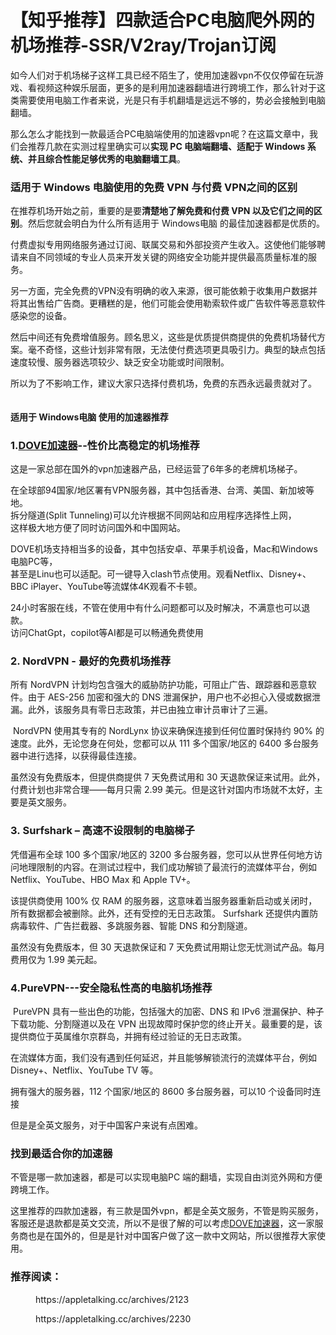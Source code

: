 # 【知乎推荐】四款适合PC电脑爬外网的机场推荐-SSR/V2ray/Trojan订阅

<!-- wp:paragraph -->
<p>如今人们对于机场梯子这样工具已经不陌生了，使用加速器vpn不仅仅停留在玩游戏、看视频这种娱乐层面，更多的是利用加速器翻墙进行跨境工作，那么针对于这类需要使用电脑工作者来说，光是只有手机翻墙是远远不够的，势必会接触到电脑翻墙。</p>
<!-- /wp:paragraph -->

<!-- wp:paragraph -->
<p>那么怎么才能找到一款最适合PC电脑端使用的加速器vpn呢？在这篇文章中，我们会推荐几款在实测过程里确实可以<strong>实现 PC 电脑端翻墙、适配于 Windows 系统、并且综合性能足够优秀的电脑翻墙工具</strong>。</p>
<!-- /wp:paragraph -->

<!-- wp:heading {"level":3} -->
<h3 class="wp-block-heading">适用于 Windows 电脑使用的免费 VPN 与付费 VPN之间的区别</h3>
<!-- /wp:heading -->

<!-- wp:paragraph -->
<p>在推荐机场开始之前，重要的是要<strong>清楚地了解免费和付费 VPN 以及它们之间的区别</strong>。然后您就会明白为什么所有适用于 Windows电脑 的最佳加速器都是优质的。</p>
<!-- /wp:paragraph -->

<!-- wp:paragraph -->
<p>付费虚拟专用网络服务通过订阅、联属交易和外部投资产生收入。这使他们能够聘请来自不同领域的专业人员来开发关键的网络安全功能并提供最高质量标准的服务。</p>
<!-- /wp:paragraph -->

<!-- wp:paragraph -->
<p>另一方面，完全免费的VPN没有明确的收入来源，很可能依赖于收集用户数据并将其出售给广告商。更糟糕的是，他们可能会使用勒索软件或广告软件等恶意软件感染您的设备。</p>
<!-- /wp:paragraph -->

<!-- wp:paragraph -->
<p>然后中间还有免费增值服务。顾名思义，这些是优质提供商提供的免费机场替代方案。毫不奇怪，这些计划非常有限，无法使付费选项更具吸引力。典型的缺点包括速度较慢、服务器选项较少、缺乏安全功能或时间限制。</p>
<!-- /wp:paragraph -->

<!-- wp:paragraph -->
<p>所以为了不影响工作，建议大家只选择付费机场，免费的东西永远最贵就对了。</p>
<!-- /wp:paragraph -->

<!-- wp:image {"id":2247,"sizeSlug":"full","linkDestination":"none"} -->
<figure class="wp-block-image size-full"><img src="https://appletalking.cc/wp-content/uploads/2024/10/梯子VPN官网-1.png" alt="" class="wp-image-2247"/></figure>
<!-- /wp:image -->

<!-- wp:heading {"level":4} -->
<h4 class="wp-block-heading">适用于 Windows电脑 使用的加速器推荐</h4>
<!-- /wp:heading -->

<!-- wp:heading {"level":3} -->
<h3 class="wp-block-heading">1.<a href="https://dove8.cc/a.php?alavBTtF8UB" title="">DOVE加速器</a>--性价比高稳定的机场推荐</h3>
<!-- /wp:heading -->

<!-- wp:paragraph -->
<p>这是一家总部在国外的vpn加速器产品，已经运营了6年多的老牌机场梯子。</p>
<!-- /wp:paragraph -->

<!-- wp:paragraph -->
<p>在全球部94国家/地区署有VPN服务器，其中包括香港、台湾、美国、新加坡等地。<br>拆分隧道(Split Tunneling)可以允许根据不同网站和应用程序选择性上网，<br>这样极大地方便了同时访问国外和中国网站。</p>
<!-- /wp:paragraph -->

<!-- wp:paragraph -->
<p>DOVE机场支持相当多的设备，其中包括安卓、苹果手机设备，Mac和Windows电脑PC等，<br>甚至是Linu也可以适配。可一键导入clash节点使用。观看Netflix、Disney+、<br>BBC iPlayer、YouTube等流媒体4K观看不卡顿。</p>
<!-- /wp:paragraph -->

<!-- wp:paragraph -->
<p>24小时客服在线，不管在使用中有什么问题都可以及时解决，不满意也可以退款。<br>访问ChatGpt，copilot等AI都是可以畅通免费使用</p>
<!-- /wp:paragraph -->

<!-- wp:heading {"level":3} -->
<h3 class="wp-block-heading">2. NordVPN - 最好的免费机场推荐</h3>
<!-- /wp:heading -->

<!-- wp:paragraph -->
<p>所有 NordVPN 计划均包含强大的威胁防护功能，可阻止广告、跟踪器和恶意软件。由于 AES-256 加密和强大的 DNS 泄漏保护，用户也不必担心入侵或数据泄漏。此外，该服务具有零日志政策，并已由独立审计员审计了三遍。</p>
<!-- /wp:paragraph -->

<!-- wp:paragraph -->
<p> NordVPN 使用其专有的 NordLynx 协议来确保连接到任何位置时保持约 90% 的速度。此外，无论您身在何处，您都可以从 111 多个国家/地区的 6400 多台服务器中进行选择，以获得最佳连接。</p>
<!-- /wp:paragraph -->

<!-- wp:paragraph -->
<p>虽然没有免费版本，但提供商提供 7 天免费试用和 30 天退款保证来试用。此外，付费计划也非常合理——每月只需 2.99 美元。但是这针对国内市场就不太好，主要是英文服务。</p>
<!-- /wp:paragraph -->

<!-- wp:heading {"level":3} -->
<h3 class="wp-block-heading">3. Surfshark – 高速不设限制的电脑梯子</h3>
<!-- /wp:heading -->

<!-- wp:paragraph -->
<p>凭借遍布全球 100 多个国家/地区的 3200 多台服务器，您可以从世界任何地方访问地理限制的内容。在测试过程中，我们成功解锁了最流行的流媒体平台，例如 Netflix、YouTube、HBO Max 和 Apple TV+。</p>
<!-- /wp:paragraph -->

<!-- wp:paragraph -->
<p>该提供商使用 100% 仅 RAM 的服务器，这意味着当服务器重新启动或关闭时，所有数据都会被删除。此外，还有受控的无日志政策。 Surfshark 还提供内置防病毒软件、广告拦截器、多跳服务器、智能 DNS 和分割隧道。</p>
<!-- /wp:paragraph -->

<!-- wp:paragraph -->
<p>虽然没有免费版本，但 30 天退款保证和 7 天免费试用期让您无忧测试产品。每月费用仅为 1.99 美元起。</p>
<!-- /wp:paragraph -->

<!-- wp:heading {"level":3} -->
<h3 class="wp-block-heading">4.PureVPN---安全隐私性高的电脑机场推荐</h3>
<!-- /wp:heading -->

<!-- wp:paragraph -->
<p> PureVPN 具有一些出色的功能，包括强大的加密、DNS 和 IPv6 泄漏保护、种子下载功能、分割隧道以及在 VPN 出现故障时保护您的终止开关。最重要的是，该提供商位于英属维尔京群岛，并拥有经过验证的无日志政策。</p>
<!-- /wp:paragraph -->

<!-- wp:paragraph -->
<p>在流媒体方面，我们没有遇到任何延迟，并且能够解锁流行的流媒体平台，例如 Disney+、Netflix、YouTube TV 等。</p>
<!-- /wp:paragraph -->

<!-- wp:paragraph -->
<p>拥有强大的服务器，112 个国家/地区的 8600 多台服务器，可以10 个设备同时连接</p>
<!-- /wp:paragraph -->

<!-- wp:paragraph -->
<p>但是是全英文服务，对于中国客户来说有点困难。</p>
<!-- /wp:paragraph -->

<!-- wp:heading {"level":3} -->
<h3 class="wp-block-heading">找到最适合你的加速器</h3>
<!-- /wp:heading -->

<!-- wp:paragraph -->
<p>不管是哪一款加速器，都是可以实现电脑PC 端的翻墙，实现自由浏览外网和方便跨境工作。</p>
<!-- /wp:paragraph -->

<!-- wp:paragraph -->
<p>这里推荐的四款加速器，有三款是国外vpn，都是全英文服务，不管是购买服务，客服还是退款都是英文交流，所以不是很了解的可以考虑<a href="https://dove8.cc/a.php?alavBTtF8UB" title="">DOVE加速器</a>，这一家服务商也是在国外的，但是是针对中国客户做了这一款中文网站，所以很推荐大家使用。</p>
<!-- /wp:paragraph -->

<!-- wp:heading {"level":3} -->
<h3 class="wp-block-heading">推荐阅读：</h3>
<!-- /wp:heading -->

<!-- wp:embed {"url":"https://appletalking.cc/archives/2123","type":"wp-embed","providerNameSlug":""} -->
<figure class="wp-block-embed is-type-wp-embed"><div class="wp-block-embed__wrapper">
https://appletalking.cc/archives/2123
</div></figure>
<!-- /wp:embed -->

<!-- wp:embed {"url":"https://appletalking.cc/archives/2230","type":"wp-embed","providerNameSlug":""} -->
<figure class="wp-block-embed is-type-wp-embed"><div class="wp-block-embed__wrapper">
https://appletalking.cc/archives/2230
</div></figure>
<!-- /wp:embed -->
